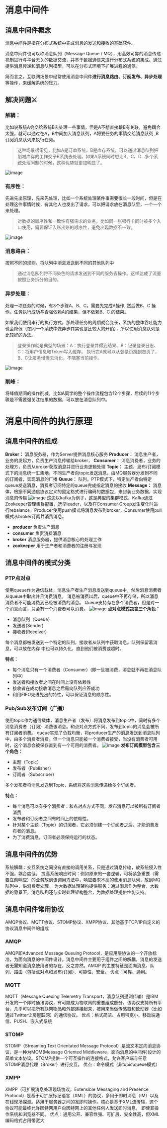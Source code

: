 # 消息中间件

## 消息中间件概念

消息中间件是指在分布式系统中完成消息的发送和接收的基础软件。

消息中间件也可以称消息队列（Message Queue / MQ），用高效可靠的消息传递机制进行与平台无关的数据交流，并基于数据通信来进行分布式系统的集成。通过提供消息传递和消息队列模型，可以在分布式环境下扩展进程的通信。

简而言之，互联网场景中经常使用消息中间件**进行消息路由、订阅发布、异步处理**等操作，来缓解系统的压力。

## 解决问题:crossed_swords:

### 解耦：

比如说系统A会交给系统B去处理一些事情，但是A不想直接跟B有关联，避免耦合太强，就可以通过在A，B中间加入消息队列，A将要任务的事情交给消息队列 ,B订阅消息队列来执行任务。

> 这种场景很常见，比如A是订单系统，B是库存系统，可以通过消息队列把削减库存的工作交予B系统去处理。如果A系统同时想让B、C、D...多个系统处理问题的时候，这种优势就更加明显了。

![image](%E6%B6%88%E6%81%AF%E4%B8%AD%E9%97%B4%E4%BB%B6%E6%89%A7%E8%A1%8C%E5%8E%9F%E7%90%86.assets/688.png)

### 有序性：

 先进先出原理，先来先处理，比如一个系统处理某件事需要很长一段时间，但是在处理这件事情时候，有其他人也发出了请求，可以把请求放在消息队里，一个一个来处理。

> 对数据的顺序性和一致性有强需求的业务，比如同一张银行卡同时被多个入口使用，需要保证入账出账的顺序性，避免出现数据不一致。

![image](%E6%B6%88%E6%81%AF%E4%B8%AD%E9%97%B4%E4%BB%B6%E6%89%A7%E8%A1%8C%E5%8E%9F%E7%90%86.assets/167509-20220403152229902-463184452.png)

### 消息路由：

按照不同的规则，将队列中消息发送到不同的其他队列中

> 通过消息队列将不同染色的请求发送到不同的服务去操作。这样达成了流量按照业务拆分的目的。

### 异步处理：

处理一项任务的时候，有3个步骤A、B、C，需要先完成A操作, 然后做B、C 操作。任务执行成功与否强依赖A的结果，但不依赖B、C 的结果。

如果我们使用串行的执行方式，那处理任务的周期就会变长，系统的整体吞吐能力也会降低（在同一个系统中做异步其实也是比较大的开销），所以使用消息队列是比较好的办法。

> 登录操作就是典型的场景：A：执行登录并得到结果、B：记录登录日志、C：将用户信息和Token写入缓存。 执行完A就可以从登录页跳到首页了，B、C让服务慢慢去消化，不阻塞当前操作。

![image](%E6%B6%88%E6%81%AF%E4%B8%AD%E9%97%B4%E4%BB%B6%E6%89%A7%E8%A1%8C%E5%8E%9F%E7%90%86.assets/167509-20220403152938036-1318862151.png)

### 削峰：

将峰值期间的操作削减，比如A同学的整个操作流程包含12个步骤，后续的11个步骤是不需要强关注结果的数据，可以放在消息队列中。

# 消息中间件的执行原理

## 消息中间件的组成

**Broker：** 消息服务器，作为Server提供消息核心服务
**Producer：** 消息生产者，业务的发起方，负责生产消息传输给broker，
**Consumer：** 消息消费者，业务的处理方，负责从broker获取消息并进行业务逻辑处理
**Topic：** 主题，发布/订阅模式下的消息统一汇集地，不同生产者向topic发送消息，由MQ服务器分发到不同的订阅者，实现消息的广播
**Queue：** 队列，PTP模式下，特定生产者向特定queue发送消息，消费者订阅特定的queue完成指定消息的接收
**Message：** 消息体，根据不同通信协议定义的固定格式进行编码的数据包，来封装业务数据，实现消息的传输
![image](%E6%B6%88%E6%81%AF%E4%B8%AD%E9%97%B4%E4%BB%B6%E6%89%A7%E8%A1%8C%E5%8E%9F%E7%90%86.assets/167509-20220403154439086-568123951.png)
这边以kafka为例子，这是典型的集群模式，Kafka通过Zookeeper管理集群配置，选举leader，以及在Consumer Group发生变化时进行rebalance。Producer使用push模式将消息发布到broker，Consumer使用pull模式从broker订阅并消费消息。

- **producer** 负责生产消息
- **consumer** 负责消费消息
- **broker** 消息服务器，提供消息核心的处理工作
- **zookeeper** 用于生产者和消费者的注册与发现

## 消息中间件的模式分类

###  PTP点对点

使用queue作为通信载体，消息生产者生产消息发送到queue中，然后消息消费者从queue中取出并且消费消息。
消息被消费以后，queue中不再存储，所以消息消费者不可能消费到已经被消费的消息。 Queue支持存在多个消费者，但是对一个消息而言，只会有一个消费者可以消费。
![image](%E6%B6%88%E6%81%AF%E4%B8%AD%E9%97%B4%E4%BB%B6%E6%89%A7%E8%A1%8C%E5%8E%9F%E7%90%86.assets/167509-20220403144837352-723157615.png)
**点对点模式包含三个角色：**

- 消息队列（Queue）
- 发送者(Sender)
- 接收者(Receiver)

每个消息都被发送到一个特定的队列，接收者从队列中获取消息。队列保留着消息，可以放在内存 中也可以持久化，直到他们被消费或超时。

**特点：**

- 每个消息只有一个消费者（Consumer）(即一旦被消费，消息就不再在消息队列中)
- 发送者和接收者之间在时间上没有依赖性
- 接收者在成功接收消息之后需向队列应答成功
- 利用FIFO先进先出的特性，可以保证消息的顺序性。

### Pub/Sub发布订阅（广播）

使用topic作为通信载体，消息生产者（发布）将消息发布到topic中，同时有多个消息消费者（订阅）消费该消息。和点对点方式不同，发布到topic的消息会被所有订阅者消费。
queue实现了负载均衡，将producer生产的消息发送到消息队列中，由多个消费者消费。但一个消息只能被一个消费者接受，当没有消费者可用时，这个消息会被保存直到有一个可用的消费者。
![image](%E6%B6%88%E6%81%AF%E4%B8%AD%E9%97%B4%E4%BB%B6%E6%89%A7%E8%A1%8C%E5%8E%9F%E7%90%86.assets/167509-20220403144826670-1312985083.png)
**发布订阅模型包含三个角色：**

- 主题（Topic）
- 发布者（Publisher）
- 订阅者（Subscriber）

多个发布者将消息发送到Topic，系统将这些消息传递给多个订阅者。

**特点：**

- 每个消息可以有多个消费者：和点对点方式不同，发布消息可以被所有订阅者消费
- 发布者和订阅者之间有时间上的依赖性。
- 针对某个主题（Topic）的订阅者，它必须创建一个订阅者之后，才能消费发布者的消息。
- 为了消费消息，订阅者必须保持运行的状态。

## 消息中间件的优势

系统解耦：交互系统之间没有直接的调用关系，只是通过消息传输，故系统侵入性不强，耦合度低。
提高系统响应时间：例如原来的一套逻辑，可将紧急重要（需要立刻响应）的业务放到该调用方法中，响应要求不高的使用消息队列，放到MQ队列中，供消费者处理。
为大数据处理架构提供服务：通过消息作为整合，大数据的背景下，消息队列还与实时处理架构整合，为数据处理提供性能支持。

## 消息中间件常用协议

AMQP协议、MQTT协议、STOMP协议、XMPP协议、其他基于TCP/IP自定义的协议消息中间件的组成

### AMQP

AMQP即Advanced Message Queuing Protocol，是应用层协议的一个开放标准，为面向消息的中间件设计。消息中间件主要用于组件之间的解耦，消息的发送者无需知道消息使用者的存在，反之亦然。AMQP 的主要特征是面向消息、队列、路由（包括点对点和发布/订阅）、可靠性、安全。
优点：可靠、通用。

### MQTT

MQTT（Message Queuing Telemetry Transport，消息队列遥测传输）是IBM开发的一个即时通讯协议，有可能成为物联网的重要组成部分。该协议支持所有平台，几乎可以把所有联网物品和外部连接起来，被用来当做传感器和致动器（比如通过Twitter让房屋联网）的通信协议。
优点：格式简洁、占用带宽小、移动端通信、PUSH、嵌入式系统

### STOMP

STOMP（Streaming Text Orientated Message Protocol）是流文本定向消息协议，是一种为MOM(Message Oriented Middleware，面向消息的中间件)设计的简单文本协议。STOMP提供一个可互操作的连接格式，允许客户端与任意STOMP消息代理（Broker）进行交互。
优点：命令模式（非topic\queue模式）

### XMPP

XMPP（可扩展消息处理现场协议，Extensible Messaging and Presence Protocol）是基于可扩展标记语言（XML）的协议，多用于即时消息（IM）以及在线现场探测。适用于服务器之间的准即时操作。核心是基于XML流传输，这个协议可能最终允许因特网用户向因特网上的其他任何人发送即时消息，
即使其操作系统和浏览器不同。
优点：通用公开、兼容性强、可扩展、安全性高，但XML编码格式占用带宽大